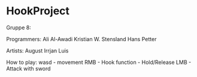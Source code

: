 # HookProject

Gruppe 8:

Programmers:
Ali Al-Awadi
Kristian W. Stensland
Hans Petter

Artists:
August
Irrjan
Luis


How to play:
wasd - movement
RMB - Hook function - Hold/Release
LMB - Attack with sword
